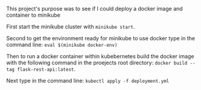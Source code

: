 This project's purpose was to see if I could deploy a docker image and container to minikube


First start the minikube cluster with `minikube start`.

Second to get the environment ready for minikube to use docker type in the command line:
`eval $(minikube docker-env)`

Then to run a docker container within kubebernetes build the docker image with the following command in the proejects root directory:
`docker build --tag flask-rest-api:latest`.

Next type in the command line:
`kubectl apply -f deployment.yml`
